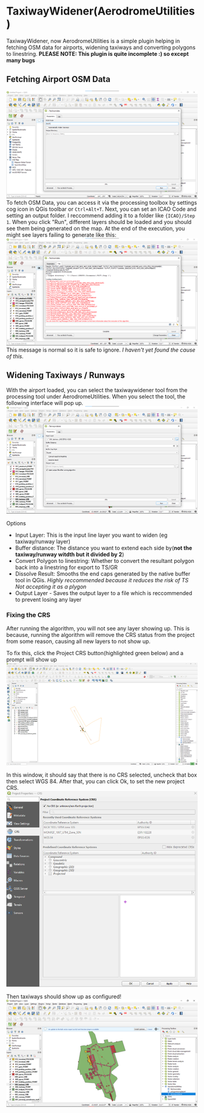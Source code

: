 # TaxiwayWidener(AerodromeUtilities)

TaxiwayWidener, now AerodromeUtilities is a simple plugin helping in fetching OSM data for airports, widening taxiways and converting polygons to linestring. **PLEASE NOTE: This plugin is quite incomplete :) so except many bugs**

## Fetching Airport OSM Data
![Fetching OSM Data](osmfetcher.png)
To fetch OSM Data, you can access it via the processing toolbox by settings cog icon in QGis toolbar or `Ctrl+Alt+T`. Next, you can set an ICAO Code and setting an output folder. I reccommend adding it to a folder like `{ICAO}/Step 1`. When you click "Run", different layers should be loaded and you should see them being generated on the map. At the end of the execution, you might see layers failing to generate like this:
![OSM Normal Red Text](osmfetchererror.png)
This message is normal so it is safe to ignore. *I haven't yet found the cause of this.*

## Widening Taxiways / Runways
With the airport loaded, you can select the taxiwaywidener tool from the processing tool under AerodromeUtilities. When you select the tool, the following interface will pop up.
![alt text](image.png)
  
Options
- Input Layer: This is the input line layer you want to widen (eg taxiway/runway layer)
- Buffer distance: The distance you want to extend each side by(**not the taxiway/runway witdth but it divided by 2**)
- Convert Polygon to linestring: Whether to convert the resultant polygon back into a linestring for export to TS/GR 
- Dissolve Result: Smooths the end caps generated by the native buffer tool in QGis. *Highly reccommended because it reduces the risk of TS Not accepting it as a plygon*
- Output Layer - Saves the output layer to a file which is reccommended to prevent losing any layer

### Fixing the CRS
After running the algorithm, you will not see any layer showing up. This is because, running the algorithm will remove the CRS status from the project from some reason, causing all new layers to not show up.

To fix this, click the Project CRS button(highlighted green below) and a prompt will show up
![Project CRS Button](image-1.png)

In this window, it should say that there is no CRS selected, uncheck that box then select WGS 84. After that, you can click Ok, to set the new project CRS.
![Setting Project CRS](image-2.png)

Then taxiways should show up as configured!
![Project CRS Done](image-3.png)